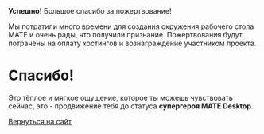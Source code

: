 <!--
.. title: Successful Donation
.. slug: donation-completed
.. date: 2014-11-04 22:23:23
.. tags: 
.. link: 
.. description:
-->

<div class="alert alert-success"><strong>Успешно!</strong> Большое спасибо за пожертвование!</div>

Мы потратили много времени для создания окружения рабочего стола МАТЕ и очень рады,
что получили признание.
Пожертвования будут потрачены на оплату хостингов и вознаграждение участником проекта.

<div class="bs-component">
    <div class="jumbotron">
        <h1>Спасибо!</h1>
        <p>Это тёплое и мягкое ощущение, которое ты можешь чувствовать сейчас,
        это - продвижение тебя до статуса <b>супергероя MATE Desktop</b>.</p>
        <a href="/" class="btn btn-primary btn-lg">Вернуться на сайт</a>
        </p>
    </div>
</div>
